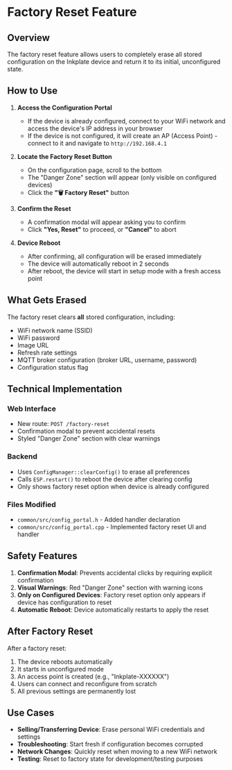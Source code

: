 # Factory Reset Feature

## Overview

The factory reset feature allows users to completely erase all stored configuration on the Inkplate device and return it to its initial, unconfigured state.

## How to Use

1. **Access the Configuration Portal**
   - If the device is already configured, connect to your WiFi network and access the device's IP address in your browser
   - If the device is not configured, it will create an AP (Access Point) - connect to it and navigate to `http://192.168.4.1`

2. **Locate the Factory Reset Button**
   - On the configuration page, scroll to the bottom
   - The "Danger Zone" section will appear (only visible on configured devices)
   - Click the **"🗑️ Factory Reset"** button

3. **Confirm the Reset**
   - A confirmation modal will appear asking you to confirm
   - Click **"Yes, Reset"** to proceed, or **"Cancel"** to abort

4. **Device Reboot**
   - After confirming, all configuration will be erased immediately
   - The device will automatically reboot in 2 seconds
   - After reboot, the device will start in setup mode with a fresh access point

## What Gets Erased

The factory reset clears **all** stored configuration, including:
- WiFi network name (SSID)
- WiFi password
- Image URL
- Refresh rate settings
- MQTT broker configuration (broker URL, username, password)
- Configuration status flag

## Technical Implementation

### Web Interface
- New route: `POST /factory-reset`
- Confirmation modal to prevent accidental resets
- Styled "Danger Zone" section with clear warnings

### Backend
- Uses `ConfigManager::clearConfig()` to erase all preferences
- Calls `ESP.restart()` to reboot the device after clearing config
- Only shows factory reset option when device is already configured

### Files Modified
- `common/src/config_portal.h` - Added handler declaration
- `common/src/config_portal.cpp` - Implemented factory reset UI and handler

## Safety Features

1. **Confirmation Modal**: Prevents accidental clicks by requiring explicit confirmation
2. **Visual Warnings**: Red "Danger Zone" section with warning icons
3. **Only on Configured Devices**: Factory reset option only appears if device has configuration to reset
4. **Automatic Reboot**: Device automatically restarts to apply the reset

## After Factory Reset

After a factory reset:
1. The device reboots automatically
2. It starts in unconfigured mode
3. An access point is created (e.g., "Inkplate-XXXXXX")
4. Users can connect and reconfigure from scratch
5. All previous settings are permanently lost

## Use Cases

- **Selling/Transferring Device**: Erase personal WiFi credentials and settings
- **Troubleshooting**: Start fresh if configuration becomes corrupted
- **Network Changes**: Quickly reset when moving to a new WiFi network
- **Testing**: Reset to factory state for development/testing purposes

